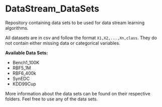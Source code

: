# DataStream_DataSets
Repository containing data sets to be used for data stream learning algorithms.

All datasets are in csv and follow the format ```X1,X2,...,Xn,class```. They do not contain either missing data or categorical variables.


**Available Data Sets:**

* Bench1_100K 
* RBF5_1M
* RBF6_400k
* SynEDC
* KDD99Cup

More information about the data sets can be found on their respective folders. Feel free to use any of the data sets.
